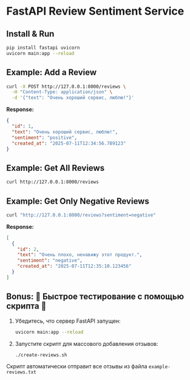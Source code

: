 # FastAPI Review Sentiment Service

## Install & Run

```bash
pip install fastapi uvicorn
uvicorn main:app --reload
```

## Example: Add a Review

```bash
curl -X POST http://127.0.0.1:8000/reviews \
  -H "Content-Type: application/json" \
  -d '{"text": "Очень хороший сервис, люблю!"}'
```

**Response:**
```json
{
  "id": 1,
  "text": "Очень хороший сервис, люблю!",
  "sentiment": "positive",
  "created_at": "2025-07-11T12:34:56.789123"
}
```

## Example: Get All Reviews

```bash
curl http://127.0.0.1:8000/reviews
```

## Example: Get Only Negative Reviews

```bash
curl "http://127.0.0.1:8000/reviews?sentiment=negative"
```

**Response:**
```json
[
  {
    "id": 2,
    "text": "Очень плохо, ненавижу этот продукт.",
    "sentiment": "negative",
    "created_at": "2025-07-11T12:35:10.123456"
  }
]
```

## Bonus: 🚀 Быстрое тестирование с помощью скрипта 📝

1. Убедитесь, что сервер FastAPI запущен:
   ```bash
   uvicorn main:app --reload
   ```


2. Запустите скрипт для массового добавления отзывов:
   ```bash
   ./create-reviews.sh
   ```

Скрипт автоматически отправит все отзывы из файла `example-reviews.txt`